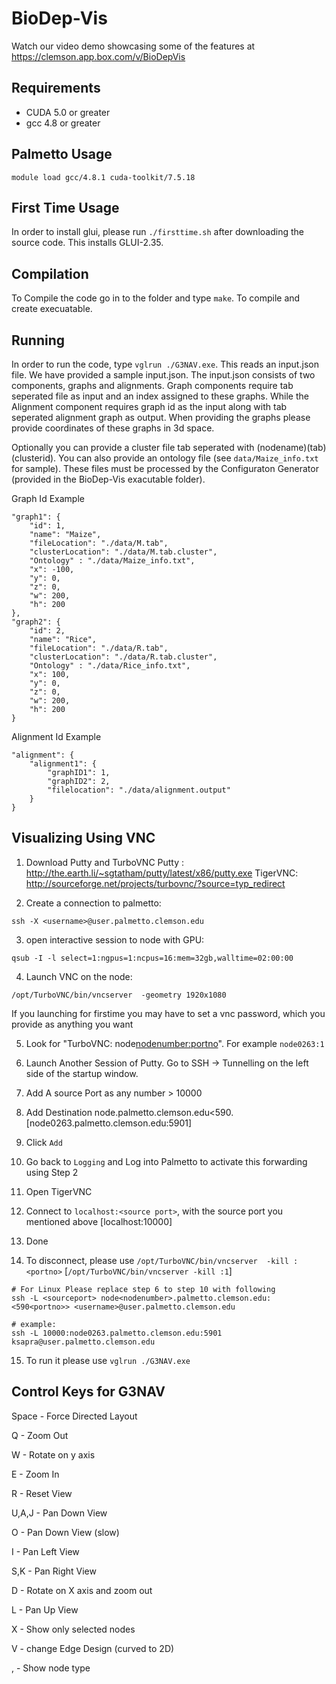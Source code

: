 # BioDep-Vis
Watch our video demo showcasing some of the features at 
https://clemson.app.box.com/v/BioDepVis

## Requirements
- CUDA 5.0 or greater
- gcc 4.8 or greater

## Palmetto Usage

```
module load gcc/4.8.1 cuda-toolkit/7.5.18
```

## First Time Usage
In order to install glui, please run `./firsttime.sh` after downloading the source code. This installs GLUI-2.35.

## Compilation
To Compile the code go in to the folder and type `make`. To compile and create execuatable.

## Running
In order to run the code, type `vglrun ./G3NAV.exe`. This reads an input.json file. We have provided a sample input.json. 
The input.json consists of two components, graphs and alignments. Graph components require tab seperated file as input and an index assigned to these graphs. While the Alignment component requires graph id as the input along with tab seperated alignment graph as output. When providing the graphs please provide coordinates of these graphs in 3d space.

Optionally you can provide a cluster file tab seperated with (nodename)(tab)(clusterid). You can also provide an ontology file (see `data/Maize_info.txt` for sample). These files must be processed by the Configuraton Generator (provided in the BioDep-Vis exacutable folder).

Graph Id Example

```
"graph1": {
    "id": 1,
    "name": "Maize",
    "fileLocation": "./data/M.tab",
    "clusterLocation": "./data/M.tab.cluster",
    "Ontology" : "./data/Maize_info.txt",
    "x": -100,
    "y": 0,
    "z": 0,
    "w": 200,
    "h": 200
},
"graph2": {
    "id": 2,
    "name": "Rice",
    "fileLocation": "./data/R.tab",
    "clusterLocation": "./data/R.tab.cluster",
    "Ontology" : "./data/Rice_info.txt",
    "x": 100,
    "y": 0,
    "z": 0,
    "w": 200,
    "h": 200
}
```

Alignment Id Example

```
"alignment": {
    "alignment1": {
        "graphID1": 1,
        "graphID2": 2,
        "filelocation": "./data/alignment.output"
    }
}
```

## Visualizing Using VNC

1. Download Putty and TurboVNC
Putty : http://the.earth.li/~sgtatham/putty/latest/x86/putty.exe
TigerVNC: http://sourceforge.net/projects/turbovnc/?source=typ_redirect

2. Create a connection to palmetto:
```
ssh -X <username>@user.palmetto.clemson.edu
```

3. open interactive session to node with GPU:
```
qsub -I -l select=1:ngpus=1:ncpus=16:mem=32gb,walltime=02:00:00
```

4. Launch VNC on the node:
```
/opt/TurboVNC/bin/vncserver  -geometry 1920x1080
```

If you launching for firstime you may have to set a vnc password, which you provide as anything you want

5. Look for "TurboVNC: node<nodenumber:portno>". For example `node0263:1`

6. Launch Another Session of Putty. Go to SSH -> Tunnelling on the left side of the startup window.

7. Add A source Port as any number > 10000

8. Add Destination node<nodenumber>.palmetto.clemson.edu<590<portno>. [node0263.palmetto.clemson.edu:5901]

9. Click `Add`

10. Go back to `Logging` and Log into Palmetto to activate this forwarding using Step 2

11. Open TigerVNC

12. Connect to `localhost:<source port>`, with the source port you mentioned above  [localhost:10000]

13. Done

14. To disconnect, please use `/opt/TurboVNC/bin/vncserver  -kill :<portno>` [`/opt/TurboVNC/bin/vncserver -kill :1`]

```
# For Linux Please replace step 6 to step 10 with following
ssh -L <sourceport> node<nodenumber>.palmetto.clemson.edu:<590<portno>> <username>@user.palmetto.clemson.edu

# example:
ssh -L 10000:node0263.palmetto.clemson.edu:5901 ksapra@user.palmetto.clemson.edu
```

15. To run it please use `vglrun ./G3NAV.exe`

## Control Keys for G3NAV

Space - Force Directed Layout

Q - Zoom Out

W - Rotate on y axis

E - Zoom In

R - Reset View

U,A,J - Pan Down View

O - Pan Down View (slow)

I - Pan Left View

S,K - Pan Right View

D - Rotate on X axis and zoom out

L - Pan Up View

X - Show only selected nodes

V - change Edge Design (curved to 2D)

, - Show node type
